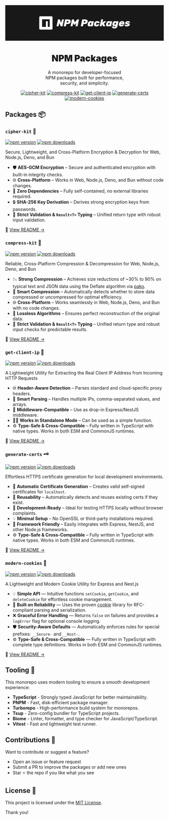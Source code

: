 <div align="center">
<img src="https://github.com/WolfieLeader/npm/blob/main/assets/repo-banner.svg" align="center" alt="banner" />

<h1 align="center" style="font-weight:900;">NPM Packages</h1>

<p align="center">
  A monorepo for developer-focused <br/>
  NPM packages built for performance,<br/>
  security, and simplicity.
</p>

<p align="center"><a href="https://github.com/WolfieLeader/npm/blob/main/packages/cipher-kit/README.md"><img alt="cipher-kit" src="https://img.shields.io/badge/cipher--kit-791AFF?style=for-the-badge&logoColor=white"></a> <a href="https://github.com/WolfieLeader/npm/blob/main/packages/compress-kit/README.md"><img alt="compress-kit" src="https://img.shields.io/badge/compress--kit-14B814?style=for-the-badge&logoColor=white"></a> <a href="https://github.com/WolfieLeader/npm/blob/main/packages/get-client-ip/README.md"><img alt="get-client-ip" src="https://img.shields.io/badge/get--client--ip-FF453A?style=for-the-badge&logoColor=white"></a> <a href="https://github.com/WolfieLeader/npm/blob/main/packages/generate-certs/README.md"><img alt="generate-certs" src="https://img.shields.io/badge/generate--certs-FF9F1A?style=for-the-badge&logoColor=white"></a> <a href="https://github.com/WolfieLeader/npm/blob/main/packages/modern-cookies/README.md"><img alt="modern-cookies" src="https://img.shields.io/badge/modern--cookies-CF6317?style=for-the-badge&logoColor=white"></a></p>

</div>

## Packages 📦

### `cipher-kit` 🔐

<a href="https://www.npmjs.com/package/cipher-kit" rel="nofollow"><img src="https://img.shields.io/npm/v/cipher-kit?color=0078D4" alt="npm version"></a>
<a href="https://www.npmjs.com/package/cipher-kit" rel="nofollow"><img src="https://img.shields.io/npm/dt/cipher-kit.svg?color=03C03C" alt="npm downloads"></a>

Secure, Lightweight, and Cross-Platform Encryption & Decryption for Web, Node.js, Deno, and Bun

- 🛡️ **AES-GCM Encryption** – Secure and authenticated encryption with built-in integrity checks.
- 🌐 **Cross-Platform** – Works in Web, Node.js, Deno, and Bun without code changes.
- 🚫 **Zero Dependencies** – Fully self-contained, no external libraries required.
- 🔒 **SHA-256 Key Derivation** – Derives strong encryption keys from passwords.
- 🧪 **Strict Validation & `Result<T>` Typing** – Unified return type with robust input validation.

📖 [View README →](./packages/cipher-kit/README.md)

### `compress-kit` 🔬

<a href="https://www.npmjs.com/package/compress-kit" rel="nofollow"><img src="https://img.shields.io/npm/v/compress-kit?color=0078D4" alt="npm version"></a>
<a href="https://www.npmjs.com/package/compress-kit" rel="nofollow"><img src="https://img.shields.io/npm/dt/compress-kit.svg?color=03C03C" alt="npm downloads"></a>

Reliable, Cross-Platform Compression & Decompression for Web, Node.js, Deno, and Bun

- 📉 **Strong Compression** – Achieves size reductions of ~30% to 90% on typical text and JSON data using the Deflate algorithm via [pako](https://www.npmjs.com/package/pako).
- 🧠 **Smart Compression** – Automatically detects whether to store data compressed or uncompressed for optimal efficiency.
- 🌐 **Cross-Platform** – Works seamlessly in Web, Node.js, Deno, and Bun with no code changes.
- 🔁 **Lossless Algorithms** – Ensures perfect reconstruction of the original data.
- 🧪 **Strict Validation & `Result<T>` Typing** – Unified return type and robust input checks for predictable results.

📖 [View README →](./packages/compress-kit/README.md)

### `get-client-ip` 📍

<a href="https://www.npmjs.com/package/get-client-ip" rel="nofollow"><img src="https://img.shields.io/npm/v/get-client-ip?color=0078D4" alt="npm version"></a> <a href="https://www.npmjs.com/package/get-client-ip" rel="nofollow"><img src="https://img.shields.io/npm/dt/get-client-ip.svg?color=03C03C" alt="npm downloads"></a>

A Lightweight Utility for Extracting the Real Client IP Address from Incoming HTTP Requests

- 🌐 **Header-Aware Detection** – Parses standard and cloud-specific proxy headers.
- 🧠 **Smart Parsing** – Handles multiple IPs, comma-separated values, and arrays.
- 🧩 **Middleware-Compatible** – Use as drop-in Express/NestJS middleware.
- 💪🏽 **Works in Standalone Mode** – Can be used as a simple function.
- ⚙️ **Type-Safe & Cross-Compatible** – Fully written in TypeScript with native types. Works in both ESM and CommonJS runtimes.

📖 [View README →](./packages/get-client-ip/README.md)

### `generate-certs` 🗝️

<a href="https://www.npmjs.com/package/generate-certs" rel="nofollow"><img src="https://img.shields.io/npm/v/generate-certs?color=0078D4" alt="npm version"></a>
<a href="https://www.npmjs.com/package/generate-certs" rel="nofollow"><img src="https://img.shields.io/npm/dt/generate-certs.svg?color=03C03C" alt="npm downloads"></a>

Effortless HTTPS certificate generation for local development environments.

- 🔐 **Automatic Certificate Generation** – Creates valid self-signed certificates for `localhost`.
- 🔁 **Reusability** – Automatically detects and reuses existing certs if they exist.
- 🧪 **Development-Ready** – Ideal for testing HTTPS locally without browser complaints.
- 💡 **Minimal Setup** – No OpenSSL or third-party installations required.
- 🧩 **Framework Friendly** – Easily integrates with Express, NestJS, and other Node.js frameworks.
- ⚙️ **Type-Safe & Cross-Compatible** – Fully written in TypeScript with native types. Works in both ESM and CommonJS runtimes.

📖 [View README →](./packages/generate-certs/README.md)

### `modern-cookies` 🍪

<a href="https://www.npmjs.com/package/modern-cookies" rel="nofollow"><img src="https://img.shields.io/npm/v/modern-cookies?color=0078D4" alt="npm version"></a>
<a href="https://www.npmjs.com/package/modern-cookies" rel="nofollow"><img src="https://img.shields.io/npm/dt/modern-cookies.svg?color=03C03C" alt="npm downloads"></a>

A Lightweight and Modern Cookie Utility for Express and Nest.js

- 💡 **Simple API** — Intuitive functions `setCookie`, `getCookie`, and `deleteCookie` for effortless cookie management.
- 🔨 **Built on Reliability** — Uses the proven [cookie](https://www.npmjs.com/package/cookie) library for RFC-compliant parsing and serialization.
- ❌ **Graceful Error Handling** — Returns `false` on failures and provides a `logError` flag for optional console logging.
- 🛡️ **Security-Aware Defaults** — Automatically enforces rules for special prefixes: `__Secure-` and `__Host-`.
- ⚙️ **Type-Safe & Cross-Compatible** — Fully written in TypeScript with complete type definitions. Works in both ESM and CommonJS runtimes.

📖 [View README →](./packages/modern-cookies/README.md)

## Tooling 🧰

This monorepo uses modern tooling to ensure a smooth development experience:

- **TypeScript** - Strongly typed JavaScript for better maintainability.
- **PNPM** - Fast, disk-efficient package manager.
- **Turborepo** - High-performance build system for monorepos.
- **Tsup** - Zero-config bundler for TypeScript projects.
- **Biome** - Linter, formatter, and type checker for JavaScript/TypeScript.
- **Vitest** - Fast and lightweight test runner.

## Contributions 🤝

Want to contribute or suggest a feature?

- Open an issue or feature request
- Submit a PR to improve the packages or add new ones
- Star ⭐ the repo if you like what you see

## License 📜

This project is licensed under the [MIT License](https://opensource.org/licenses/MIT).

Thank you!
